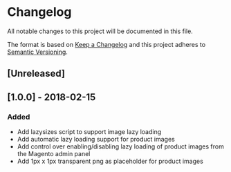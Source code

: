 # Changelog
All notable changes to this project will be documented in this file.

The format is based on [Keep a Changelog](http://keepachangelog.com/en/1.0.0/)
and this project adheres to [Semantic Versioning](http://semver.org/spec/v2.0.0.html).

## [Unreleased]

## [1.0.0] - 2018-02-15
### Added
* Add lazysizes script to support image lazy loading
* Add automatic lazy loading support for product images
* Add control over enabling/disabling lazy loading of product images from the Magento admin panel
* Add 1px x 1px transparent png as placeholder for product images
